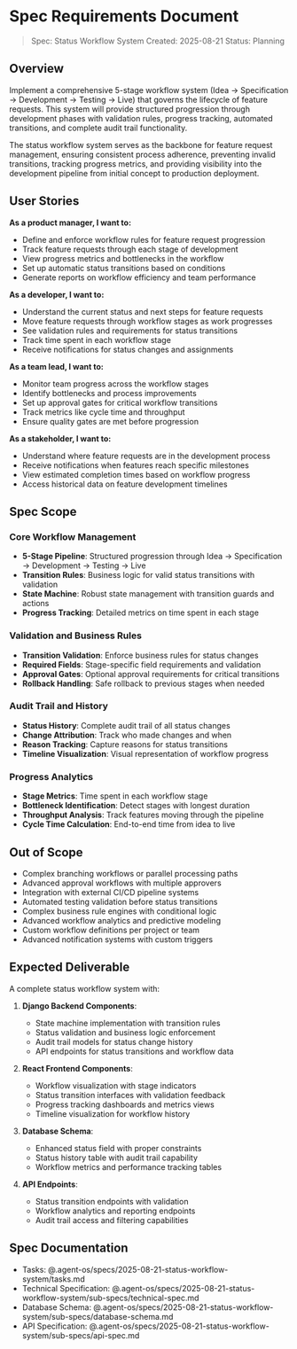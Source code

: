 # Spec Requirements Document

> Spec: Status Workflow System
> Created: 2025-08-21
> Status: Planning

## Overview

Implement a comprehensive 5-stage workflow system (Idea → Specification → Development → Testing → Live) that governs the lifecycle of feature requests. This system will provide structured progression through development phases with validation rules, progress tracking, automated transitions, and complete audit trail functionality.

The status workflow system serves as the backbone for feature request management, ensuring consistent process adherence, preventing invalid transitions, tracking progress metrics, and providing visibility into the development pipeline from initial concept to production deployment.

## User Stories

**As a product manager, I want to:**
- Define and enforce workflow rules for feature request progression
- Track feature requests through each stage of development
- View progress metrics and bottlenecks in the workflow
- Set up automatic status transitions based on conditions
- Generate reports on workflow efficiency and team performance

**As a developer, I want to:**
- Understand the current status and next steps for feature requests
- Move feature requests through workflow stages as work progresses
- See validation rules and requirements for status transitions
- Track time spent in each workflow stage
- Receive notifications for status changes and assignments

**As a team lead, I want to:**
- Monitor team progress across the workflow stages
- Identify bottlenecks and process improvements
- Set up approval gates for critical workflow transitions
- Track metrics like cycle time and throughput
- Ensure quality gates are met before progression

**As a stakeholder, I want to:**
- Understand where feature requests are in the development process
- Receive notifications when features reach specific milestones
- View estimated completion times based on workflow progress
- Access historical data on feature development timelines

## Spec Scope

### Core Workflow Management
- **5-Stage Pipeline**: Structured progression through Idea → Specification → Development → Testing → Live
- **Transition Rules**: Business logic for valid status transitions with validation
- **State Machine**: Robust state management with transition guards and actions
- **Progress Tracking**: Detailed metrics on time spent in each stage

### Validation and Business Rules
- **Transition Validation**: Enforce business rules for status changes
- **Required Fields**: Stage-specific field requirements and validation
- **Approval Gates**: Optional approval requirements for critical transitions
- **Rollback Handling**: Safe rollback to previous stages when needed

### Audit Trail and History
- **Status History**: Complete audit trail of all status changes
- **Change Attribution**: Track who made changes and when
- **Reason Tracking**: Capture reasons for status transitions
- **Timeline Visualization**: Visual representation of workflow progress

### Progress Analytics
- **Stage Metrics**: Time spent in each workflow stage
- **Bottleneck Identification**: Detect stages with longest duration
- **Throughput Analysis**: Track features moving through the pipeline
- **Cycle Time Calculation**: End-to-end time from idea to live

## Out of Scope

- Complex branching workflows or parallel processing paths
- Advanced approval workflows with multiple approvers
- Integration with external CI/CD pipeline systems
- Automated testing validation before status transitions
- Complex business rule engines with conditional logic
- Advanced workflow analytics and predictive modeling
- Custom workflow definitions per project or team
- Advanced notification systems with custom triggers

## Expected Deliverable

A complete status workflow system with:

1. **Django Backend Components**:
   - State machine implementation with transition rules
   - Status validation and business logic enforcement
   - Audit trail models for status change history
   - API endpoints for status transitions and workflow data

2. **React Frontend Components**:
   - Workflow visualization with stage indicators
   - Status transition interfaces with validation feedback
   - Progress tracking dashboards and metrics views
   - Timeline visualization for workflow history

3. **Database Schema**:
   - Enhanced status field with proper constraints
   - Status history table with audit trail capability
   - Workflow metrics and performance tracking tables

4. **API Endpoints**:
   - Status transition endpoints with validation
   - Workflow analytics and reporting endpoints
   - Audit trail access and filtering capabilities

## Spec Documentation

- Tasks: @.agent-os/specs/2025-08-21-status-workflow-system/tasks.md
- Technical Specification: @.agent-os/specs/2025-08-21-status-workflow-system/sub-specs/technical-spec.md
- Database Schema: @.agent-os/specs/2025-08-21-status-workflow-system/sub-specs/database-schema.md
- API Specification: @.agent-os/specs/2025-08-21-status-workflow-system/sub-specs/api-spec.md